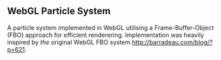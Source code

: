 ## WebGL Particle System

A particle system implemented in WebGL utilising a Frame-Buffer-Object (FBO) approach for efficient renderering.
Implementation was heavily inspired by *the* original WebGL FBO system http://barradeau.com/blog/?p=621.


